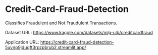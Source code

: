# Credit-Card-Fraud-Detection
Classifies Fraudulent and Not Fraudulent Transactions.

Dataset URL: https://www.kaggle.com/datasets/mlg-ulb/creditcardfraud

Application URL: https://credit-card-fraud-detection-5uvnp9jdugft3rpzpbrub2.streamlit.app/
